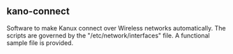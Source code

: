 kano-connect
------------
Software to make Kanux connect over Wireless networks automatically.
The scripts are governed by the "/etc/network/interfaces" file.
A functional sample file is provided.
